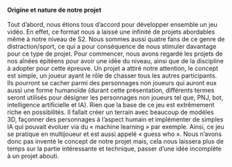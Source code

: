 __**Origine et nature de notre projet**__  <br/>
<br/>
Tout d’abord, nous étions tous d’accord pour développer ensemble un jeu vidéo. En effet, ce format nous a laissé une infinité de projets abordables même à notre 
niveau de S2. Nous sommes aussi quatre fans de ce genre de distraction/sport, ce qui a pour conséquence de nous stimuler davantage pour ce type de projet.
Pour commencer, nous avons regardé les projets de nos aînées épitéens pour avoir une idée du niveau, ainsi que de la discipline à adopter pour cette épreuve.
Un projet a attiré notre attention, le concept est simple, un joueur ayant le rôle de chasser tous les autres participants. Ils pourront se cacher parmi des 
personnages non joueurs qui auront eux aussi une forme humanoïde (durant cette présentation, différents termes seront utilisés pour désigner les personnages 
non joueurs tel que, PNJ, bot, intelligence artificielle et IA). Rien que la base de ce jeu est extrêmement riche en possibilités. Il fallait créer un terrain 
avec beaucoup de modèles 3D, façonner des personnages à l’aspect humain et implémenter de simples IA qui pouvait évoluer via du « machine learning » par exemple. 
Ainsi, ce jeu se pratique en multijoueur et est aussi appelé « guess who ». Nous n’avons donc pas inventé le concept de notre projet mais, cela nous laissera plus
de temps sur la partie intéressante et technique, passer d’une idée incomplète à un projet abouti.
